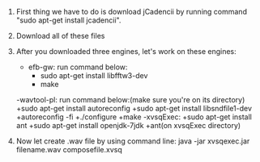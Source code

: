 
1. First thing we have to do is download jCadencii by running command "sudo apt-get install jcadencii".
2. Download all of these files
3. After you downloaded three engines, let's work on these engines:
	- efb-gw: run command below:
		+ sudo apt-get install libfftw3-dev
		+ make

	-wavtool-pl: run command below:(make sure you're on its directory)
		+sudo apt-get install autoreconfig
		+sudo apt-get install libsndfile1-dev
		+autoreconfig -fi
		+./configure
		+make
	-xvsqExec:
		+sudo apt-get install ant
		+sudo apt-get install openjdk-7jdk
		+ant(on xvsqExec directory)

3. Now let create .wav file by using command line: java -jar xvsqexec.jar <patch of efb-gw> <patch of wavtool-pl> filename.wav composefile.xvsq <pathc of oto.ini>




